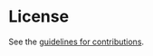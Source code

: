 # License

See the
[guidelines for contributions](https://github.com/boucadair/can-framework/blob//CONTRIBUTING.md).
